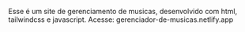 Esse é um site de gerenciamento de musicas, desenvolvido com html, tailwindcss e javascript. Acesse: gerenciador-de-musicas.netlify.app
